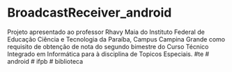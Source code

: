 # BroadcastReceiver_android
Projeto apresentado ao professor Rhavy Maia do Instituto Federal de Educação Ciência e Tecnologia da Paraíba, Campus Campina Grande como requisito de obtenção de nota do segundo bimestre do Curso Técnico Integrado em Informática para à disciplina de Topicos Especiais. #te # android # ifpb # biblioteca
